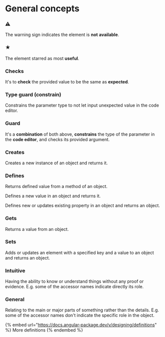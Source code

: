 # General concepts

### ⚠

The warning sign indicates the element is **not** **available**.

### ★

The element starred as most **useful**.

### **Checks**

It's to **check** the provided value to be the same as **expected**.

### Type guard (constrain)

Constrains the parameter type to not let input unexpected value in the code editor.

### **Guard**

It's a **combination** of both above, **constrains** the type of the parameter in the **code editor**, and checks its provided argument.

### **Creates**

Creates a new instance of an object and returns it.

### **Defines**

Returns defined value from a method of an object.

Defines a new value in an object and returns it.

Defines new or updates existing property in an object and returns an object.

### **Gets**

Returns a value from an object.

### **Sets**

Adds or updates an element with a specified key and a value to an object and returns an object.

### Intuitive

Having the ability to know or understand things without any proof or evidence. E.g. some of the accessor names indicate directly its role.

### General

Relating to the main or major parts of something rather than the details. E.g. some of the accessor names don't indicate the specific role in the object.

{% embed url="https://docs.angular-package.dev/v/designing/definitions" %}
More definitions
{% endembed %}
